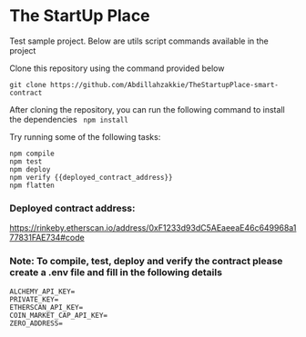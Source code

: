 # The StartUp Place

Test sample project. Below are utils script commands available in the project

Clone this repository using the command provided below

```
git clone https://github.com/Abdillahzakkie/TheStartupPlace-smart-contract
```

After cloning the repository, you can run the following command to install the dependencies
` npm install`

Try running some of the following tasks:

```shell
npm compile
npm test
npm deploy
npm verify {{deployed_contract_address}}
npm flatten
```

### Deployed contract address:

https://rinkeby.etherscan.io/address/0xF1233d93dC5AEaeeaE46c649968a177831FAE734#code

### Note: To compile, test, deploy and verify the contract please create a .env file and fill in the following details

```
ALCHEMY_API_KEY=
PRIVATE_KEY=
ETHERSCAN_API_KEY=
COIN_MARKET_CAP_API_KEY=
ZERO_ADDRESS=
```
